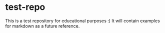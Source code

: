# test-repo
This is a test repository for educational purposes :)
It will contain examples for markdown as a future reference.
